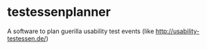 # testessenplanner
A software to plan guerilla usability test events (like http://usability-testessen.de/)
